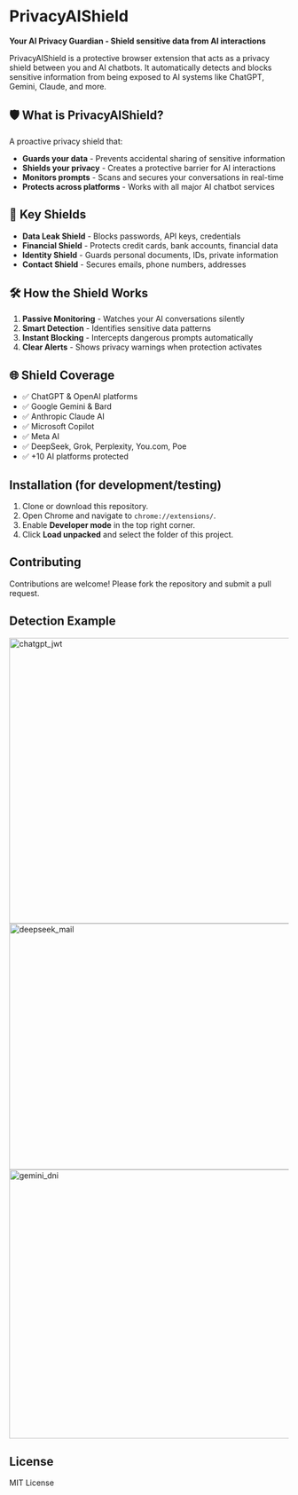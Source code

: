 # PrivacyAIShield

**Your AI Privacy Guardian - Shield sensitive data from AI interactions**

PrivacyAIShield is a protective browser extension that acts as a privacy shield between you and AI chatbots. It automatically detects and blocks sensitive information from being exposed to AI systems like ChatGPT, Gemini, Claude, and more.

## 🛡️ What is PrivacyAIShield?
A proactive privacy shield that:
- **Guards your data** - Prevents accidental sharing of sensitive information
- **Shields your privacy** - Creates a protective barrier for AI interactions
- **Monitors prompts** - Scans and secures your conversations in real-time
- **Protects across platforms** - Works with all major AI chatbot services

## 🚀 Key Shields
- **Data Leak Shield** - Blocks passwords, API keys, credentials
- **Financial Shield** - Protects credit cards, bank accounts, financial data
- **Identity Shield** - Guards personal documents, IDs, private information
- **Contact Shield** - Secures emails, phone numbers, addresses

## 🛠️ How the Shield Works
1. **Passive Monitoring** - Watches your AI conversations silently
2. **Smart Detection** - Identifies sensitive data patterns
3. **Instant Blocking** - Intercepts dangerous prompts automatically
4. **Clear Alerts** - Shows privacy warnings when protection activates

## 🌐 Shield Coverage
- ✅ ChatGPT & OpenAI platforms
- ✅ Google Gemini & Bard
- ✅ Anthropic Claude AI
- ✅ Microsoft Copilot
- ✅ Meta AI
- ✅ DeepSeek, Grok, Perplexity, You.com, Poe
- ✅ +10 AI platforms protected

## Installation (for development/testing)

1. Clone or download this repository.
2. Open Chrome and navigate to `chrome://extensions/`.
3. Enable **Developer mode** in the top right corner.
4. Click **Load unpacked** and select the folder of this project.

## Contributing

Contributions are welcome! Please fork the repository and submit a pull request.

## Detection Example
<img width="571" height="515" alt="chatgpt_jwt" src="https://github.com/user-attachments/assets/0913a8c0-0747-4211-b33d-907c9f43efbb" />
<img width="571" height="444" alt="deepseek_mail" src="https://github.com/user-attachments/assets/7a128367-7a71-4d23-8bb9-3a94f672d7e4" />
<img width="571" height="485" alt="gemini_dni" src="https://github.com/user-attachments/assets/90a8c0ce-0f8f-4c33-b30d-6cd5f099d3a8" />


## License

MIT License
